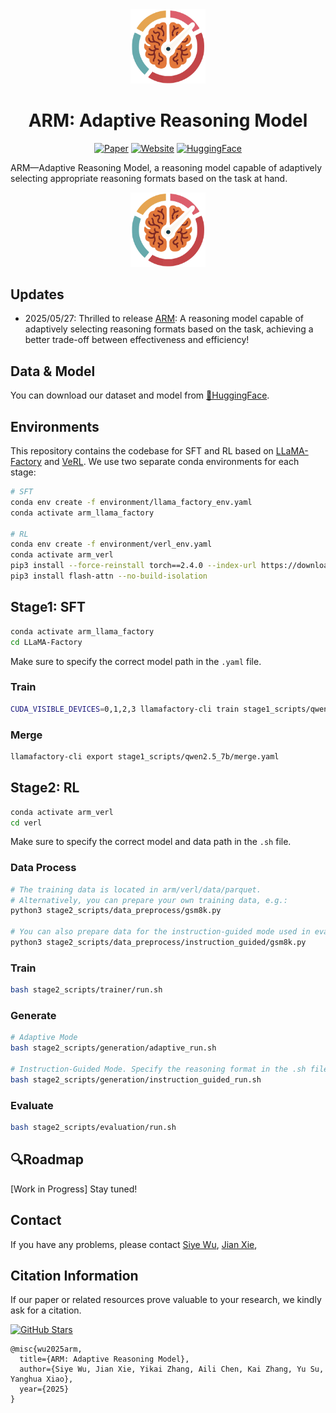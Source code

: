 <div align=center>
<img src="images/010_logo.png" width="120px">
</div>
<h1 align="center"> ARM: Adaptive Reasoning Model</h1>


<div align="center"> 

[![Paper](https://img.shields.io/badge/Paper-arXiv-b5212f.svg?logo=arxiv)](https://arxiv.org/)
[![Website](https://img.shields.io/badge/Website-ARM-f37024.svg)](https://team-arm.github.io/arm/) 
[![HuggingFace](https://img.shields.io/badge/Data&Model-HuggingFace-ffd21e.svg?logo=huggingface)](https://huggingface.co/arm-team) 

</div>

ARM—Adaptive Reasoning Model, a reasoning model capable of adaptively selecting appropriate reasoning formats based on the task at hand.

<div align=center>
<img src="images/010_logo.png" width="120px">
</div>


## Updates

- 2025/05/27: Thrilled to release [ARM](https://team-arm.github.io/arm/): A reasoning model capable of adaptively selecting reasoning formats based on the task, achieving a better trade-off between effectiveness and efficiency!

## Data & Model
You can download our dataset and model from [🤗HuggingFace](https://huggingface.co/arm-team).

## Environments
This repository contains the codebase for SFT and RL based on [LLaMA-Factory](https://github.com/hiyouga/LLaMA-Factory) and [VeRL](https://github.com/volcengine/verl).
We use two separate conda environments for each stage:
```bash
# SFT
conda env create -f environment/llama_factory_env.yaml
conda activate arm_llama_factory

# RL
conda env create -f environment/verl_env.yaml
conda activate arm_verl
pip3 install --force-reinstall torch==2.4.0 --index-url https://download.pytorch.org/whl/cu124
pip3 install flash-attn --no-build-isolation
````


## Stage1: SFT
```bash
conda activate arm_llama_factory
cd LLaMA-Factory
```
Make sure to specify the correct model path in the `.yaml` file.

### Train
```bash
CUDA_VISIBLE_DEVICES=0,1,2,3 llamafactory-cli train stage1_scripts/qwen2.5_7b/train.yaml
```
### Merge

```bash
llamafactory-cli export stage1_scripts/qwen2.5_7b/merge.yaml
```


## Stage2: RL
```bash
conda activate arm_verl
cd verl
```
Make sure to specify the correct model and data path in the `.sh` file.
### Data Process
```bash
# The training data is located in arm/verl/data/parquet.  
# Alternatively, you can prepare your own training data, e.g.:
python3 stage2_scripts/data_preprocess/gsm8k.py

# You can also prepare data for the instruction-guided mode used in evaluation, e.g.:
python3 stage2_scripts/data_preprocess/instruction_guided/gsm8k.py
```

### Train
```bash
bash stage2_scripts/trainer/run.sh
```

### Generate
```bash
# Adaptive Mode
bash stage2_scripts/generation/adaptive_run.sh

# Instruction-Guided Mode. Specify the reasoning format in the .sh file:
bash stage2_scripts/generation/instruction_guided_run.sh
```

### Evaluate
```bash
bash stage2_scripts/evaluation/run.sh
```

## 🔍Roadmap
[Work in Progress] Stay tuned!


## Contact

If you have any problems, please contact 
[Siye Wu](mailto:siyewu24@m.fudan.edu.cn),
[Jian Xie](mailto:jianx0321@gmail.com),

## Citation Information

If our paper or related resources prove valuable to your research, we kindly ask for a citation. 

<a href="https://github.com/TEAM-ARM/ARM"><img src="https://img.shields.io/github/stars/TEAM-ARM/ARM?style=social&label=ARM" alt="GitHub Stars"></a>

```
@misc{wu2025arm,
  title={ARM: Adaptive Reasoning Model},
  author={Siye Wu, Jian Xie, Yikai Zhang, Aili Chen, Kai Zhang, Yu Su, Yanghua Xiao},
  year={2025}
}
```
